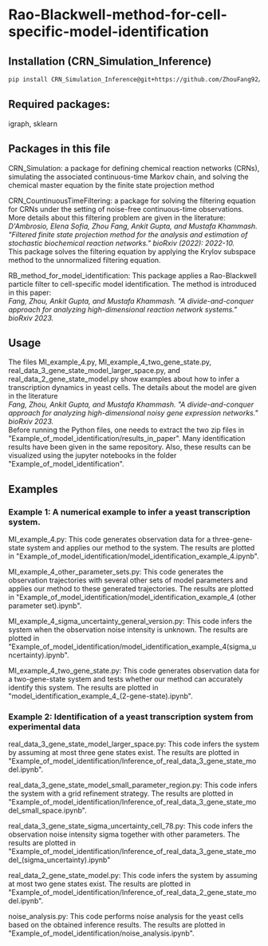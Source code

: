# Rao-Blackwell-method-for-cell-specific-model-identification

## Installation (CRN_Simulation_Inference)
```bash
pip install CRN_Simulation_Inference@git+https://github.com/ZhouFang92/Rao-Blackwell-method-for-cell-specific-model-identification.git@devel
```

## Required packages: 
igraph, sklearn

## Packages in this file
CRN_Simulation: a package for defining chemical reaction networks (CRNs), simulating the associated continuous-time Markov chain, and solving the chemical master equation by the finite state projection method

CRN_CountinuousTimeFiltering: a package for solving the filtering equation for CRNs under the setting of noise-free continuous-time observations. 
More details about this filtering problem are given in the literature: 
<br />
_D'Ambrosio, Elena Sofia, Zhou Fang, Ankit Gupta, and Mustafa Khammash. "Filtered finite state projection method for the analysis and estimation of stochastic biochemical reaction networks." bioRxiv (2022): 2022-10._ <br />
This package solves the filtering equation by applying the Krylov subspace method to the unnormalized filtering equation.

RB_method_for_model_identification: 
This package applies a Rao-Blackwell particle filter to cell-specific model identification. The method is introduced in this paper:<br />
_Fang, Zhou, Ankit Gupta, and Mustafa Khammash. "A divide-and-conquer approach for analyzing high-dimensional reaction network systems." bioRxiv 2023._

## Usage
The files MI_example_4.py, MI_example_4_two_gene_state.py, real_data_3_gene_state_model_larger_space.py, and real_data_2_gene_state_model.py show
examples about how to infer a transcription dynamics in yeast cells. The details about the model are given in the literature <br />
_Fang, Zhou, Ankit Gupta, and Mustafa Khammash. "A divide-and-conquer approach for analyzing high-dimensional noisy gene expression networks." bioRxiv 2023._ <br />
Before running the Python files, one needs to extract the two zip files in "Example_of_model_identification/results_in_paper". 
Many identification results have been given in the same repository. 
Also, these results can be visualized using the jupyter notebooks in the folder "Example_of_model_identification". 

## Examples

### Example 1: A numerical example to infer a yeast transcription system.

MI_example_4.py: This code generates observation data for a three-gene-state system and applies our method to the system. The results are plotted in "Example_of_model_identification/model_identification_example_4.ipynb".

MI_example_4_other_parameter_sets.py: This code generates the observation trajectories with several other sets of model parameters and applies our method to these generated trajectories. The results are plotted in "Example_of_model_identification/model_identification_example_4 (other parameter set).ipynb".

MI_example_4_sigma_uncertainty_general_version.py: This code infers the system when the observation noise intensity is unknown. The results are plotted in "Example_of_model_identification/model_identification_example_4(sigma_uncertainty).ipynb". 

MI_example_4_two_gene_state.py: This code generates observation data for a two-gene-state system and tests whether our method can accurately identify this system. The results are plotted in "model_identification_example_4_(2-gene-state).ipynb".

### Example 2: Identification of a yeast transcription system from experimental data

real_data_3_gene_state_model_larger_space.py: This code infers the system by assuming at most three gene states exist. The results are plotted in "Example_of_model_identification/Inference_of_real_data_3_gene_state_model.ipynb".

real_data_3_gene_state_model_small_parameter_region.py: This code infers the system with a grid refinement strategy. The results are plotted in "Example_of_model_identification/Inference_of_real_data_3_gene_state_model_small_space.ipynb".

real_data_3_gene_state_sigma_uncertainty_cell_78.py: This code infers the observation noise intensity sigma together with other parameters. The results are plotted in "Example_of_model_identification/Inference_of_real_data_3_gene_state_model_(sigma_uncertainty).ipynb"

real_data_2_gene_state_model.py: This code infers the system by assuming at most two gene states exist. The results are plotted in "Example_of_model_identification/Inference_of_real_data_2_gene_state_model.ipynb".

noise_analysis.py: This code performs noise analysis for the yeast cells based on the obtained inference results. The results are plotted in "Example_of_model_identification/noise_analysis.ipynb".

